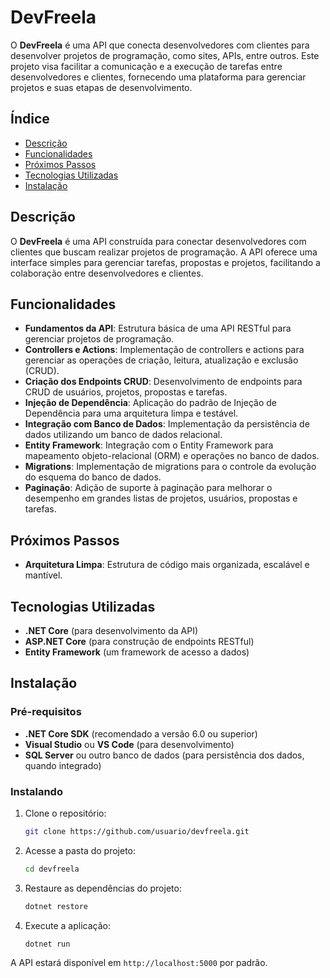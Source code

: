 # DevFreela

O **DevFreela** é uma API que conecta desenvolvedores com clientes para desenvolver projetos de programação, como sites, APIs, entre outros. Este projeto visa facilitar a comunicação e a execução de tarefas entre desenvolvedores e clientes, fornecendo uma plataforma para gerenciar projetos e suas etapas de desenvolvimento.

## Índice

- [Descrição](#descrição)
- [Funcionalidades](#funcionalidades)
- [Próximos Passos](#próximos-passos)
- [Tecnologias Utilizadas](#tecnologias-utilizadas)
- [Instalação](#instalação)

## Descrição

O **DevFreela** é uma API construída para conectar desenvolvedores com clientes que buscam realizar projetos de programação. A API oferece uma interface simples para gerenciar tarefas, propostas e projetos, facilitando a colaboração entre desenvolvedores e clientes.

## Funcionalidades

- **Fundamentos da API**: Estrutura básica de uma API RESTful para gerenciar projetos de programação.
- **Controllers e Actions**: Implementação de controllers e actions para gerenciar as operações de criação, leitura, atualização e exclusão (CRUD).
- **Criação dos Endpoints CRUD**: Desenvolvimento de endpoints para CRUD de usuários, projetos, propostas e tarefas.
- **Injeção de Dependência**: Aplicação do padrão de Injeção de Dependência para uma arquitetura limpa e testável.
- **Integração com Banco de Dados**: Implementação da persistência de dados utilizando um banco de dados relacional.
- **Entity Framework**: Integração com o Entity Framework para mapeamento objeto-relacional (ORM) e operações no banco de dados.
- **Migrations**: Implementação de migrations para o controle da evolução do esquema do banco de dados.
- **Paginação**: Adição de suporte à paginação para melhorar o desempenho em grandes listas de projetos, usuários, propostas e tarefas.

## Próximos Passos

- **Arquitetura Limpa**: Estrutura de código mais organizada, escalável e mantível.


## Tecnologias Utilizadas

- **.NET Core** (para desenvolvimento da API)
- **ASP.NET Core** (para construção de endpoints RESTful)
- **Entity Framework** (um framework de acesso a dados)

## Instalação

### Pré-requisitos

- **.NET Core SDK** (recomendado a versão 6.0 ou superior)
- **Visual Studio** ou **VS Code** (para desenvolvimento)
- **SQL Server** ou outro banco de dados (para persistência dos dados, quando integrado)

### Instalando

1. Clone o repositório:
    ```bash
    git clone https://github.com/usuario/devfreela.git
    ```

2. Acesse a pasta do projeto:
    ```bash
    cd devfreela
    ```

3. Restaure as dependências do projeto:
    ```bash
    dotnet restore
    ```

4. Execute a aplicação:
    ```bash
    dotnet run
    ```

A API estará disponível em `http://localhost:5000` por padrão.





